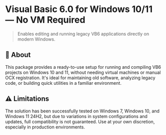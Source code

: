 # Visual Basic 6.0 for Windows 10/11 — No VM Required

> Enables editing and running legacy VB6 applications directly on modern Windows.

## 🧩 About

This package provides a ready-to-use setup for running and compiling VB6 projects on Windows 10 and 11, without needing virtual machines or manual OCX registration. It's ideal for maintaining old software, analyzing legacy code, or building quick utilities in a familiar environment.

## ⚠️ Limitations

The solution has been successfully tested on Windows 7, Windows 10, and Windows 11 24H2, but due to variations in system configurations and updates, full compatibility is not guaranteed. Use at your own discretion, especially in production environments.
